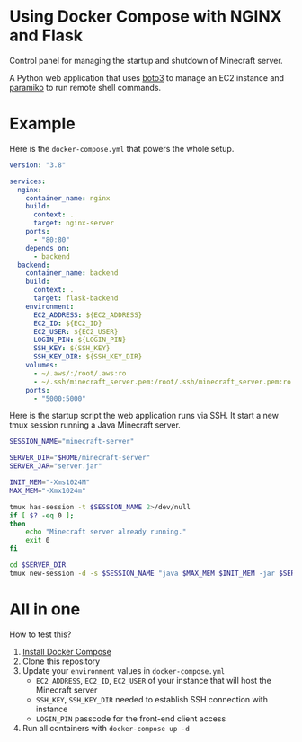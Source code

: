 
# Using Docker Compose with NGINX and Flask

Control panel for managing the startup and shutdown of Minecraft server. 

A Python web application that uses [boto3](https://boto3.amazonaws.com/v1/documentation/api/latest/index.html) to manage an EC2 instance and [paramiko](https://www.paramiko.org/) to run remote shell commands.

# Example

Here is the `docker-compose.yml` that powers the whole setup.

```yaml
version: "3.8"

services:
  nginx:
    container_name: nginx
    build:
      context: .
      target: nginx-server
    ports:
      - "80:80"
    depends_on:
      - backend
  backend:
    container_name: backend
    build:
      context: .
      target: flask-backend
    environment:
      EC2_ADDRESS: ${EC2_ADDRESS}
      EC2_ID: ${EC2_ID}
      EC2_USER: ${EC2_USER}
      LOGIN_PIN: ${LOGIN_PIN}
      SSH_KEY: ${SSH_KEY}
      SSH_KEY_DIR: ${SSH_KEY_DIR}
    volumes:
      - ~/.aws/:/root/.aws:ro
      - ~/.ssh/minecraft_server.pem:/root/.ssh/minecraft_server.pem:ro
    ports:
      - "5000:5000"
```

Here is the startup script the web application runs via SSH. It start a new tmux session running a Java Minecraft server.

```bash
SESSION_NAME="minecraft-server"

SERVER_DIR="$HOME/minecraft-server"
SERVER_JAR="server.jar"

INIT_MEM="-Xms1024M"
MAX_MEM="-Xmx1024m"

tmux has-session -t $SESSION_NAME 2>/dev/null
if [ $? -eq 0 ];
then
    echo "Minecraft server already running."
    exit 0
fi

cd $SERVER_DIR
tmux new-session -d -s $SESSION_NAME "java $MAX_MEM $INIT_MEM -jar $SERVER_JAR nogui"
```

# All in one

How to test this?

1. [Install Docker Compose](https://docs.docker.com/compose/install/)
1. Clone this repository
1. Update your `environment` values in `docker-compose.yml`
    - `EC2_ADDRESS`, `EC2_ID`, `EC2_USER` of your instance that will host the Minecraft server
    - `SSH_KEY`, `SSH_KEY_DIR` needed to establish SSH connection with instance
    - `LOGIN_PIN` passcode for the front-end client access
1. Run all containers with `docker-compose up -d`